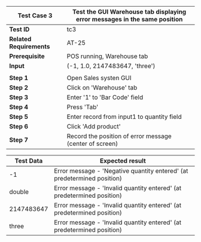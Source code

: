 | **Test Case 3** |    **Test the GUI Warehouse tab displaying error messages in the same position** |
| --- |     --- |
| **Test ID** | tc3 |
| **Related Requirements** | AT-25 |
| **Prerequisite** | POS running, Warehouse tab|
| **Input** | (-1, 1.0, 2147483647, 'three') |
| | |
| **Step 1** | Open Sales systen GUI |
| **Step 2** | Click on 'Warehouse' tab |
| **Step 3** | Enter '1' to 'Bar Code' field|
| **Step 4** | Press 'Tab'|
| **Step 5** | Enter record from input1 to quantity field|
| **Step 6** | Click 'Add product'|
| **Step 7** | Record the position of error message (center of screen)|


| **Test Data** | **Expected result** |
| --- | --- |
| -1 | Error message - 'Negative quantity entered' (at predetermined position)|
| double | Error message - 'Invalid quantity entered' (at predetermined position)|
|2147483647| Error message - 'Invalid quantity entered' (at predetermined position) |
| three | Error message - 'Invalid quantity entered' (at predetermined position)|
